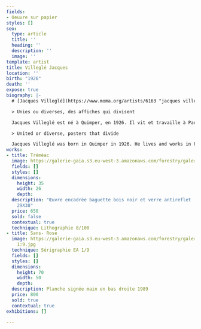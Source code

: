 ```yaml
---
fields:
- Oeuvre sur papier
styles: []
seo:
  type: article
  title: ''
  heading: ''
  description: ''
  image: ''
template: artist
title: Villeglé Jacques
location: ''
birth: "1926"
death: ''
expose: true
biography: |-
  # [Jacques Villeglé](https://www.moma.org/artists/6163 "jacques villéglé villglé")

  > Unies ou diverses, des affiches qui divisent

  Jacques Villeglé est né à Quimper, en 1926. Il vit et travaille à Paris. C'est un plasticien et peintre. Formé aux Beaux-Arts de Rennes, il apprécie collectionner des objets atypiques. En 1949, il s'installe à Paris et décide de concentrer sa collection sur les affiches, les affiches exposées dans les rues lacérées par des mains anonymes. Le nom qu'il leur donne est simplement le lieu où ces affiches sont trouvées. Le 26 octobre 1960, il fonde, accompagné d'autres artistes, le groupe des Nouveaux Réalistes, où il représente les affichistes. Jacques Villeglé produit des oeuvres d'apparences unies, homogènes et indivisibles. Hors, la récente perspective du Centre Pompidou a jugé l'opposé, il y aurait dans ses oeuvres une grande diversité ainsi que de nombreuses pistes de recherche.

  > United or diverse, posters that divide

  Jacques Villeglé was born in Quimper in 1926. He lives and works in Paris. He is a visual artist and painter. Trained at the Beaux-Arts of Rennes, he enjoys collecting atypical objects. In 1949, he moved to Paris and decided to focus his collection on posters, posters displayed in the streets torn by anonymous hands. The name he gives them is simply the place where these posters are found. On October 26, 1960, together with other artists, he founded the Nouveaux Réalistes group, where he represented the poster artists. Jacques Villeglé produced works that appeared united, homogeneous and indivisible. However, the recent perspective of the Centre Pompidou has judged the opposite, that there is great diversity in his works, as well as many avenues of research.
works:
- title: Tréméac
  image: https://galerie-gaia.s3.eu-west-3.amazonaws.com/forestry/galerie-gaia-jacques-villegle-tremeac.jpg
  fields: []
  styles: []
  dimensions:
    height: 35
    width: 26
    depth: 
  description: "Œuvre encadrée baguette bois noir et verre antireflet   \nFormat encadrée
    29X38"
  price: 650
  sold: false
  contextual: true
  technique: Lithographie 8/100
- title: Sans- Rose
  image: https://galerie-gaia.s3.eu-west-3.amazonaws.com/forestry/galerie-gaia-jacques-villegle-50X66-rose-EA
    1:9.jpg
  technique: Sérigraphie EA 1/9
  fields: []
  styles: []
  dimensions:
    height: 70
    width: 50
    depth: 
  description: Planche signée main en bas droite 1989
  price: 800
  sold: true
  contextual: true
exhibitions: []

---
```

